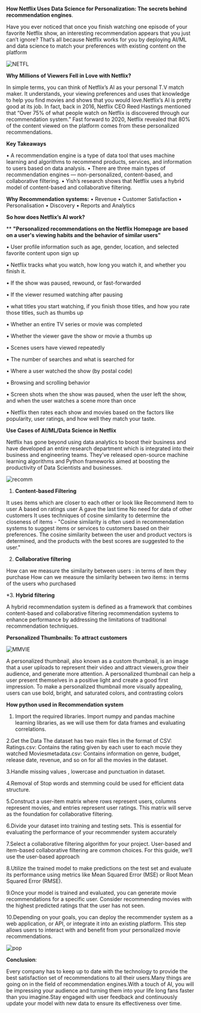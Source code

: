 
**How Netflix Uses Data Science for Personalization: The secrets behind recommendation engines**.

Have you ever noticed that once you finish watching one episode of your favorite Netflix show, an interesting recommendation appears that you just can’t ignore? 
That’s all because Netflix works for you by deploying AI/ML and data science to match your preferences with existing content on the platform


![NETFL](https://github.com/user-attachments/assets/fdbf7786-c572-443f-9e18-2d7322eb67be)




**Why Millions of Viewers Fell in Love with Netflix?**

In simple terms, you can think of Netflix’s AI as your personal T.V match maker. It understands, your viewing preferences and uses that knowledge to help you find movies and shows that you would love.Netflix’s AI is pretty good at its job.
In fact, back in 2016, Netflix CEO Reed Hastings mentioned that “Over 75% of what people watch on Netflix is discovered through our recommendation system.”
Fast forward to 2020, Netflix revealed that 80% of the content viewed on the platform comes from these personalized recommendations.

**Key Takeaways**

•	A recommendation engine is a type of data tool that uses machine learning and algorithms to recommend products, services, and information to users based on data analysis.
•	There are three main types of recommendation engines — non-personalized, content-based, and  collaborative filtering. 
•	Yish’s research shows that Netflix uses a hybrid model of content-based and collaborative filtering.

**Why Recommendation systems:**
        • Revenue
        • Customer Satisfaction
        • Personalisation
        • Discovery
        • Reports and Analytics
        

**So how does Netflix’s AI work?**

**        **"Personalized recommendations on the Netflix Homepage are based on a user's viewing habits and the behavior of similar users"**

•	User profile information such as age, gender, location, and selected favorite content upon sign up

•	Netflix tracks what you watch, how long you watch it, and whether you finish it.

•	If the show was paused, rewound, or fast-forwarded

•	If the viewer resumed watching after pausing

•	what titles you start watching, if you finish those titles, and how you rate those titles, such as thumbs up

•	Whether an entire TV series or movie was completed

•	Whether the viewer gave the show or movie a thumbs up

•	Scenes users have viewed repeatedly

•	The number of searches and what is searched for

•	Where a user watched the show (by postal code)

•	Browsing and scrolling behavior

•	Screen shots when the show was paused, when the user left the show, and when the user watches a scene more than once

•	Netflix then rates each show and movies based on the factors like popularity, user ratings, and how well they match your taste.

**Use Cases of AI/ML/Data Science in Netflix**

Netflix has gone beyond using data analytics to boost their business and have developed an entire research department which is integrated into their business and engineering teams. 
They’ve released open-source machine learning algorithms and Python frameworks aimed at boosting the productivity of Data Scientists and businesses.

![recomm](https://github.com/user-attachments/assets/e1fb0935-1d00-4918-b480-c8e954616471)

1.	**Content-based Filtering**
   
It uses items which are closer to each other or look like
Recommend item to user A based on ratings user A gave the last time
No need for data of other customers
It uses techniques of cosine similarity to determine the closeness of items -
        "Cosine similarity is often used in recommendation systems to suggest items or services to customers based on their preferences.
         The cosine similarity between the user and product vectors is determined, and the products with the best scores are suggested to the user."

2.	**Collaborative filtering**
   
How can we measure the similarity between users : in terms of item they purchase
How can we measure the similarity between two items: in terms of the users who purchased

*3. **Hybrid filtering**

A hybrid recommendation system is defined as a framework that combines content-based and collaborative filtering recommendation systems to enhance performance by addressing the limitations of traditional recommendation techniques.

**Personalized Thumbnails: To attract customers**

![MMVIE](https://github.com/user-attachments/assets/b897a26d-ca45-40dc-8f62-a5867e99c659)


A personalized thumbnail, also known as a custom thumbnail, is an image that a user uploads to represent their video and attract viewers,grow their audience, and generate more attention.
A personalized thumbnail can help a user present themselves in a positive light and create a good first impression.
To make a personalized thumbnail more visually appealing, users can use bold, bright, and saturated colors, and contrasting colors

**How python used in Recommendation system**

1. Import the required libraries.
Import numpy and pandas machine learning libraries, as we will use them for data frames and evaluating correlations.

2.Get the Data
The dataset has two main files in the format of CSV:
Ratings.csv: Contains the rating given by each user to each movie they watched
Moviesmetadata.csv: Contains information on genre, budget, release date, revenue, and so on for all the movies in the dataset.

3.Handle missing values , lowercase and punctuation in dataset.

4.Removal of Stop words and stemming could be used for efficient data structure.

5.Construct a user-item matrix where rows represent users, columns represent movies, and entries represent user ratings. This matrix will serve as the foundation for collaborative filtering.

6.Divide your dataset into training and testing sets. This is essential for evaluating the performance of your recommender system accurately

7.Select a collaborative filtering algorithm for your project. User-based and item-based collaborative filtering are common choices. For this guide, we’ll use the user-based approach

8.Utilize the trained model to make predictions on the test set and evaluate its performance using metrics like Mean Squared Error (MSE) or Root Mean Squared Error (RMSE).

9.Once your model is trained and evaluated, you can generate movie recommendations for a specific user. Consider recommending movies with the highest predicted ratings that the user has not seen.

10.Depending on your goals, you can deploy the recommender system as a web application, or API, or integrate it into an existing platform. This step allows users to interact with and benefit from your personalized movie recommendations.

![pop](https://github.com/user-attachments/assets/fbcdd351-d58b-4bae-a69b-badf78f24e27)



**Conclusion**:

Every company has to keep up to date with the technology to provide the best satisfaction set of recommendations to all their users.Many things are going on in the field of recommendation engines.With a touch of AI,
you will be impressing your audience and turning them into your life long fans faster than you imagine.Stay engaged with user feedback and continuously update your model with new data to ensure its effectiveness over time.


